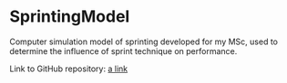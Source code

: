 # SprintingModel

Computer simulation model of sprinting developed for my MSc, used to determine the influence of sprint technique on performance.

Link to GitHub repository: [a link](https://github.com/TomRottier/SprintingModel)
